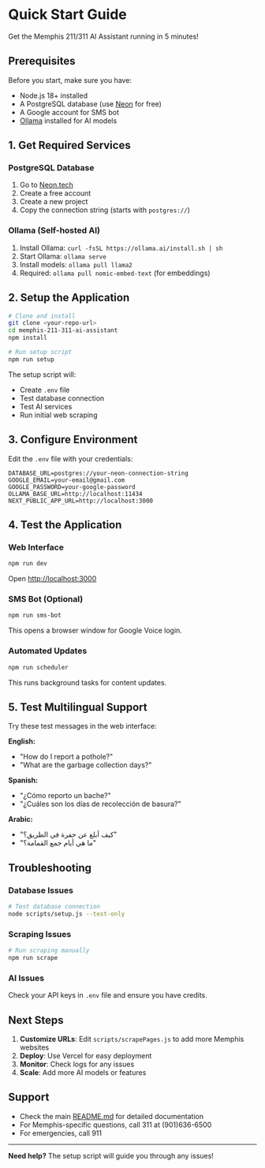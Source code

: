 # Quick Start Guide

Get the Memphis 211/311 AI Assistant running in 5 minutes!

## Prerequisites

Before you start, make sure you have:
- Node.js 18+ installed
- A PostgreSQL database (use [Neon](https://neon.tech) for free)
- A Google account for SMS bot
- [Ollama](https://ollama.ai) installed for AI models

## 1. Get Required Services

### PostgreSQL Database
1. Go to [Neon.tech](https://neon.tech)
2. Create a free account
3. Create a new project
4. Copy the connection string (starts with `postgres://`)

### Ollama (Self-hosted AI)
1. Install Ollama: `curl -fsSL https://ollama.ai/install.sh | sh`
2. Start Ollama: `ollama serve`
3. Install models: `ollama pull llama2`
4. Required: `ollama pull nomic-embed-text` (for embeddings)

## 2. Setup the Application

```bash
# Clone and install
git clone <your-repo-url>
cd memphis-211-311-ai-assistant
npm install

# Run setup script
npm run setup
```

The setup script will:
- Create `.env` file
- Test database connection
- Test AI services
- Run initial web scraping

## 3. Configure Environment

Edit the `.env` file with your credentials:

```env
DATABASE_URL=postgres://your-neon-connection-string
GOOGLE_EMAIL=your-email@gmail.com
GOOGLE_PASSWORD=your-google-password
OLLAMA_BASE_URL=http://localhost:11434
NEXT_PUBLIC_APP_URL=http://localhost:3000
```

## 4. Test the Application

### Web Interface
```bash
npm run dev
```
Open [http://localhost:3000](http://localhost:3000)

### SMS Bot (Optional)
```bash
npm run sms-bot
```
This opens a browser window for Google Voice login.

### Automated Updates
```bash
npm run scheduler
```
This runs background tasks for content updates.

## 5. Test Multilingual Support

Try these test messages in the web interface:

**English:**
- "How do I report a pothole?"
- "What are the garbage collection days?"

**Spanish:**
- "¿Cómo reporto un bache?"
- "¿Cuáles son los días de recolección de basura?"

**Arabic:**
- "كيف أبلغ عن حفرة في الطريق؟"
- "ما هي أيام جمع القمامة؟"

## Troubleshooting

### Database Issues
```bash
# Test database connection
node scripts/setup.js --test-only
```

### Scraping Issues
```bash
# Run scraping manually
npm run scrape
```

### AI Issues
Check your API keys in `.env` file and ensure you have credits.

## Next Steps

1. **Customize URLs**: Edit `scripts/scrapePages.js` to add more Memphis websites
2. **Deploy**: Use Vercel for easy deployment
3. **Monitor**: Check logs for any issues
4. **Scale**: Add more AI models or features

## Support

- Check the main [README.md](README.md) for detailed documentation
- For Memphis-specific questions, call 311 at (901)636-6500
- For emergencies, call 911

---

**Need help?** The setup script will guide you through any issues!
